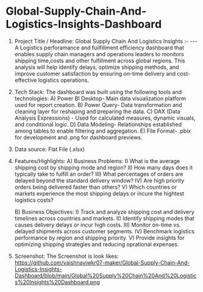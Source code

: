 # Global-Supply-Chain-And-Logistics-Insights-Dashboard

1. Project Title / Headline:
    Global Supply Chain And Logistics Insights :- 
 ---A Logistics perforamance and fuilfillment efficiency dashboard that enables supply chain managers and operations leaders to monitors shipping time,costs and other fulfillment across global regions. This    analysis will help identify delays, optimize shipping methods, and improve customer satisfaction by ensuring on-time delivery and cost-effective logistics operations.

2. Tech Stack: 
The dashboard was built using the following tools and technologies:
  A) Power BI Desktop- Main data visualization platform used for report creation.
  B) Power Query- Data transformation and cleaning layer for reshaping and preparing the data.
  C) DAX (Data Analysis Expressions) - Used for calculated measures, dynamic visuals, and conditional logic.
  D) Data Modeling- Relationships established among tables to enable filtering and aggregation.
  E) File Format- .pbix for development and .png for dashboard previews.

3. Data source: Flat File (.xlsx) 

4. Features/Highlights:
   A) Business Problems:
     I) What is the average shipping cost by shipping mode and region?
     II) How many days does it typically take to fulfill an order?
     III) What percentages of orders are delayed beyond the standard delivery window?
     IV) Are high priority orders being delivered faster than others?
     V) Which countries or markets experience the most shipping delays or incure the hightest logistics costs?

   B) Business Objectives:
      I) Track and analyze shipping cost and delivery timelines across countries and markets.
      II) Identify shipping modes that causes delivery delays or incur high costs.
      III) Monitor on-time vs. delayed shipments across customer segments.
      IV) Benchmark logistics performance by region and shipping priority.
      V) Provide insights for optimizing shipping strategies and reducing oprational expenses. 

6. Screenshot: 
   The Screenshot is look likes: https://github.com/vaishnaviwkr07-maker/Global-Supply-Chain-And-Logistics-Insights-Dashboard/blob/main/Global%20Supply%20Chain%20And%20Logistics%20Insights%20Dashboard.png
